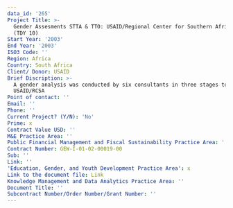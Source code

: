 ```yaml
---
data_id: '265'
Project Title: >-
  Gender Assesments STTA & TTO: USAID/Regional Center for Southern Africa, RCSA
  (TDY 10)
Start Year: '2003'
End Year: '2003'
ISO3 Code: ''
Region: Africa
Country: South Africa
Client/ Donor: USAID
Brief Discription: >-
  A gender analysis was conducted by six consultants in three stages to review
  USAID/RCSA
Point of contact: ''
Email: ''
Phone: ''
Current Project? (Y/N): 'No'
Prime: x
Contract Value USD: ''
M&E Practice Area: ''
Public Financial Management and Fiscal Sustainability Practice Area: ''
Contract Number: GEW-I-01-02-00019-00
Sub: ''
Link: ''
'Education, Gender, and Youth Development Practice Area': x
Link to the document file: Link
Knowledge Management and Data Analytics Practice Area: ''
Document Title: ''
Subcontract Number/Order Number/Grant Number: ''
---
```

